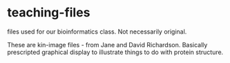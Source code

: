 # teaching-files
files used for our bioinformatics class. Not necessarily original.

These are kin-image files - from Jane and David Richardson. Basically prescripted graphical display to illustrate things
to do with protein structure.
